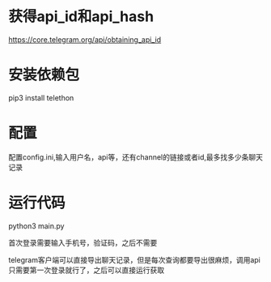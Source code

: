 # 获得api_id和api_hash
https://core.telegram.org/api/obtaining_api_id
# 安装依赖包
pip3 install telethon
# 配置
配置config.ini,输入用户名，api等，还有channel的链接或者id,最多找多少条聊天记录
# 运行代码
python3 main.py

首次登录需要输入手机号，验证码，之后不需要

telegram客户端可以直接导出聊天记录，但是每次查询都要导出很麻烦，调用api只需要第一次登录就行了，之后可以直接运行获取